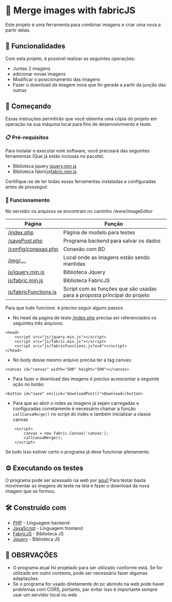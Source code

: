# 📃 Merge images with fabricJS
Este projeto é uma ferramenta para combinar imagens e criar uma nova a partir delas.

## 📎 Funcionalidades

Com esta projeto, é possível realizar as seguintes operações:
- Juntas 2 imagens
- adicionar novas imagens
- Modificar o posicionamento das imagens
- Fazer o download da imagem nova que foi gerada a partir da junção das outras
  
## 🚀 Começando

Essas instruções permitirão que você obtenha uma cópia do projeto em operação na sua máquina local para fins de desenvolvimento e teste.

### 📋 Pré-requisitos

Para instalar e executar este software, você precisará das seguintes ferramentas (Que já estão inclusas no pacote):

- Biblioteca jquery [jquery.min.js](https://github.com/agenciaset/www/tree/main/agenciaset/imageEditor/js/jquery.min.js)
- Biblioteca fabricjs[fabric.min.js](https://github.com/agenciaset/www/tree/main/agenciaset/imageEditor/js/fabric.min.js)

Certifique-se de ter todas essas ferramentas instaladas e configuradas antes de prosseguir.

### 🔧 Funcionamento

No servidor os arquivos se encontram no caminho /www/imageEditor

| Página  | Função |
| ------------- | ------------- |
| [/index.php](https://github.com/agenciaset/www/tree/main/agenciaset/imageEditor/index.php) | Página de modelo para testes |
| [/savePost.php](https://github.com/agenciaset/www/tree/main/agenciaset/imageEditor/savePost.php) | Programa backend para salvar os dados |
| [/config/conexao.php](https://github.com/agenciaset/www/tree/main/agenciaset/imageEditor/config/conexao.php) | Conexão com BD |
| [/img/....](https://github.com/agenciaset/www/tree/main/agenciaset/imageEditor/img/) | Local onde as imagens estão sendo mantidas |
| [js/jquery.min.js](https://github.com/agenciaset/www/tree/main/agenciaset/imageEditor/js/jquery.min.js) | Biblioteca Jquery |
| [js/fabric.min.js](https://github.com/agenciaset/www/tree/main/agenciaset/imageEditor/js/fabric.min.js) | Biblioteca FabricJS |
| [js/fabricFunctions.js](https://github.com/agenciaset/www/tree/main/agenciaset/imageEditor/js/fabricFunctions.js) | Script com as funções que são usadas para a proposta principal do projeto |

Para que tudo funcione. é preciso seguir alguns passos
- No head da pagina de teste [/index.php](https://github.com/agenciaset/www/tree/main/agenciaset/imageEditor/index.php) precisa ser referenciados os seguintes três arquivos:
```
<head>
    <script src="js/jquery.min.js"></script>
    <script src="js/fabric.min.js"></script>
    <script src="js/fabricFunctions.js?v=4"></script>
</head>
```
- No body desse mesmo arquivo precisa ter a tag canvas:
```
<canvas id="canvas" width="500" height="500"></canvas>
```
- Para fazer o download das imagens é preciso acrescentar a seguinte ação no botão:
```
<button id="save" onclick="downloadPost()">Download</button>
```
- Para que ao abrir o index as imagens já sejam carregadas e configuradas corretamente é necessário chamar a função `callCanvaMerge()` no script do index e também inicializar a classe canvas
```
    <script>
        canvas = new fabric.Canvas('canvas');
        callCanvaMerge();
    </script>
``` 
Se tudo isso estiver certo o programa já deve funcionar plenamente.

## ⚙️ Executando os testes

O programa pode ser acessado na web por [aqui!](https://www.agenciaset.com.br/imageEditor/)
Para testar basta movimentar as imagens de teste na tela e fazer o download da nova imagem que se formou.

## 🛠️ Construído com

* [PHP](https://www.php.net/) - Linguagem backend
* [JavaScript](https://developer.mozilla.org/pt-BR/docs/Web/JavaScript) - Linguagem frontend
* [FabricJS](https://fabricjs.com/) - Biblioteca JS
* [Jquery](https://fabricjs.com/) - Biblioteca JS


## 🚨 OBSRVAÇÕES
 - O programa atual foi projetado para ser utilizado conforme está. Se for utilizado em outro contexto, pode ser necessário fazer algumas adaptações.
 - Se o programa for usado diretamente do pc abrindo na web pode haver problemas com CORS, portanto, par evitar isso é importante sempre usar um servidor local ou web.
